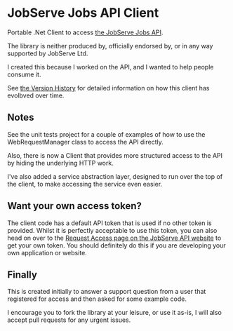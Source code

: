 JobServe Jobs API Client
===================

Portable .Net Client to access [the JobServe Jobs API](http://services.jobserve.com).

The library is neither produced by, officially endorsed by, or in any way supported by JobServe Ltd.

I created this because I worked on the API, and I wanted to help people consume it.

See [the Version History](VersionHistory.md) for detailed information on how this client has evolbved over time.

Notes
-

See the unit tests project for a couple of examples of how to use the WebRequestManager class to access the API directly.

Also, there is now a Client that provides more structured access to the API by hiding the underlying HTTP work.

I've also added a service abstraction layer, designed to run over the top of the client, to make accessing the service even easier.

Want your own access token?
-

The client code has a default API token that is used if no other token is provided.  Whilst it is perfectly acceptable
to use this token, you can also head on over to the [Request Access page on the JobServe API website](https://services.jobserve.com/Developers/register)
to get your own token.  You should definitely do this if you are developing your own application or website.

Finally
-

This is created initially to answer a support question from a user that registered for access and then asked for some example code.

I encourage you to fork the library at your leisure, or use it as-is, I will also accept pull requests for any urgent issues.
